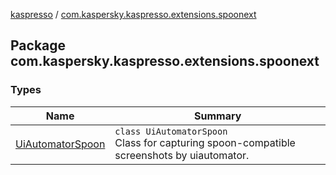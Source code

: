 [kaspresso](../index.md) / [com.kaspersky.kaspresso.extensions.spoonext](./index.md)

## Package com.kaspersky.kaspresso.extensions.spoonext

### Types

| Name | Summary |
|---|---|
| [UiAutomatorSpoon](-ui-automator-spoon/index.md) | `class UiAutomatorSpoon`<br>Class for capturing spoon-compatible screenshots by uiautomator. |
